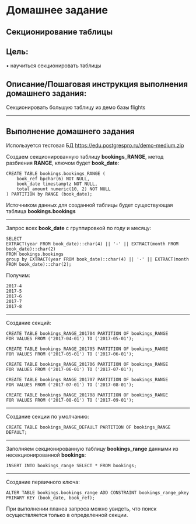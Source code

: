 # Домашнее задание

## Секционирование таблицы

## Цель: 

• научиться секционировать таблицы

## Описание/Пошаговая инструкция выполнения домашнего задания:

Секционировать большую таблицу из демо базы flights

---

## Выполнение домашнего задания

Используется тестовая БД https://edu.postgrespro.ru/demo-medium.zip

Создаем секционированную таблицу **bookings_RANGE**, метод разбиения **RANGE**, ключом будет **book_date**:

```
CREATE TABLE bookings.bookings_RANGE (
    book_ref bpchar(6) NOT NULL,
    book_date timestamptz NOT NULL,
    total_amount numeric(10, 2) NOT NULL
) PARTITION by RANGE (book_date);
```

Источником данных для созданной таблицы будет существующая таблица **bookings.bookings**

---

Запрос всех **book_date** с группировкой по году и месяцу:

```
SELECT 
EXTRACT(year FROM book_date)::char(4) || '-' || EXTRACT(month FROM book_date)::char(2)
FROM bookings.bookings
group by EXTRACT(year FROM book_date)::char(4) || '-' || EXTRACT(month FROM book_date)::char(2);
```

Получим:

```
2017-4
2017-5
2017-6
2017-7
2017-8
```

---

Создание секций:

```
CREATE TABLE bookings_RANGE_201704 PARTITION OF bookings_RANGE
FOR VALUES FROM ('2017-04-01') TO ('2017-05-01');
    
CREATE TABLE bookings_RANGE_201705 PARTITION OF bookings_RANGE
FOR VALUES FROM ('2017-05-01') TO ('2017-06-01');
    
CREATE TABLE bookings_RANGE_201706 PARTITION OF bookings_RANGE
FOR VALUES FROM ('2017-06-01') TO ('2017-07-01');
    
CREATE TABLE bookings_RANGE_201707 PARTITION OF bookings_RANGE
FOR VALUES FROM ('2017-07-01') TO ('2017-08-01');
    
CREATE TABLE bookings_RANGE_201708 PARTITION OF bookings_RANGE
FOR VALUES FROM ('2017-08-01') TO ('2017-09-01');
```

---

Создание секции по умолчанию:

```
CREATE TABLE bookings_RANGE_DEFAULT PARTITION OF bookings_RANGE DEFAULT;
```

---

Заполняем секционированную таблицу **bookings_range** данными из несекционированной **bookings**:

```
INSERT INTO bookings_range SELECT * FROM bookings;  
```

---

Создание первичного ключа:

```
ALTER TABLE bookings.bookings_range ADD CONSTRAINT bookings_range_pkey PRIMARY KEY (book_date, book_ref);
```

При выполнении планеа запроса можно увидеть, что поиск осуществляется только в определенной секции.